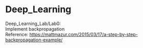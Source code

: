 # Deep_Learning

Deep_Learning_Lab/Lab0:  
Implement backpropagation   
Reference: https://mattmazur.com/2015/03/17/a-step-by-step-backpropagation-example/    
  
